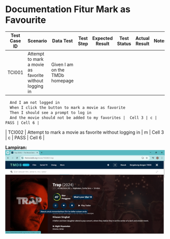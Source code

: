 # Documentation Fitur Mark as Favourite

| Test Case ID | Scenario | Data Test | Test Step | Expected Result | Test Status | Actual Result | Notes |
|---|---|---|---|---|---|---|---|
| TCI001 | Attempt to mark a movie as favorite without logging in |        Given I am on the TMDb homepage
      And I am not logged in
      When I click the button to mark a movie as favorite
      Then I should see a prompt to log in
      And the movie should not be added to my favorites |  Cell 3 | c | PASS | Cell 6 |
| TCI002 | Attempt to mark a movie as favorite without logging in |  m |  Cell 3 | c | PASS | Cell 6 |


**Lampiran:**
![alt Test Case TC020](https://github.com/ririfka08/technical-test-rifka/blob/main/images/ind/tc001.png)
